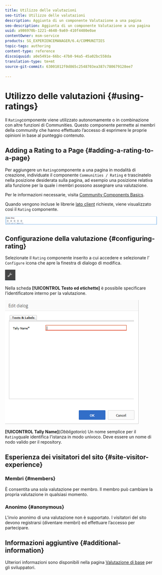 ```yaml
---
title: Utilizzo delle valutazioni
seo-title: Utilizzo delle valutazioni
description: Aggiunta di un componente Valutazione a una pagina
seo-description: Aggiunta di un componente Valutazione a una pagina
uuid: a986970b-1221-4648-9a69-410f4480e0ae
contentOwner: msm-service
products: SG_EXPERIENCEMANAGER/6.4/COMMUNITIES
topic-tags: authoring
content-type: reference
discoiquuid: a0e5491e-66bc-47b0-94a5-45a02bc558da
translation-type: tm+mt
source-git-commit: 63001012f0d865c2548703ea387c780679128ee7

---
```



# Utilizzo delle valutazioni {#using-ratings}

Il `Rating`componente viene utilizzato autonomamente o in combinazione con altre funzioni di Communities. Questo componente permette ai membri della community che hanno effettuato l’accesso di esprimere le proprie opinioni in base al punteggio contenuto.

## Adding a Rating to a Page {#adding-a-rating-to-a-page}

Per aggiungere un `Rating`componente a una pagina in modalità di creazione, individuate il componente `Communities / Rating` e trascinatelo nella posizione desiderata sulla pagina, ad esempio una posizione relativa alla funzione per la quale i membri possono assegnare una valutazione.

Per le informazioni necessarie, visita [Community Components Basics](basics.md).

Quando vengono incluse le librerie [lato client](rating-basics.md#essentials-for-client-side) richieste, viene visualizzato così il `Rating` componente.

![chlimage_1-493](assets/chlimage_1-493.png)

## Configurazione della valutazione {#configuring-rating}

Selezionate il `Rating` componente inserito a cui accedere e selezionate l’ `Configure` icona che apre la finestra di dialogo di modifica.

![chlimage_1-494](assets/chlimage_1-494.png)

Nella scheda **[!UICONTROL Testo ed etichette]** è possibile specificare l’identificatore interno per la valutazione.

![chlimage_1-495](assets/chlimage_1-495.png)

**[!UICONTROL Tally Name]**(*Obbligatorio*) Un nome semplice per il `Rating`quale identifica l&#39;istanza in modo univoco. Deve essere un nome di nodo valido per il repository.

## Esperienza dei visitatori del sito {#site-visitor-experience}

### Membri {#members}

È consentita una sola valutazione per membro. Il membro può cambiare la propria valutazione in qualsiasi momento.

### Anonimo {#anonymous}

L&#39;invio anonimo di una valutazione non è supportato. I visitatori del sito devono registrarsi (diventare membri) ed effettuare l’accesso per partecipare.

## Informazioni aggiuntive {#additional-information}

Ulteriori informazioni sono disponibili nella pagina [Valutazione di base](rating-basics.md) per gli sviluppatori.
